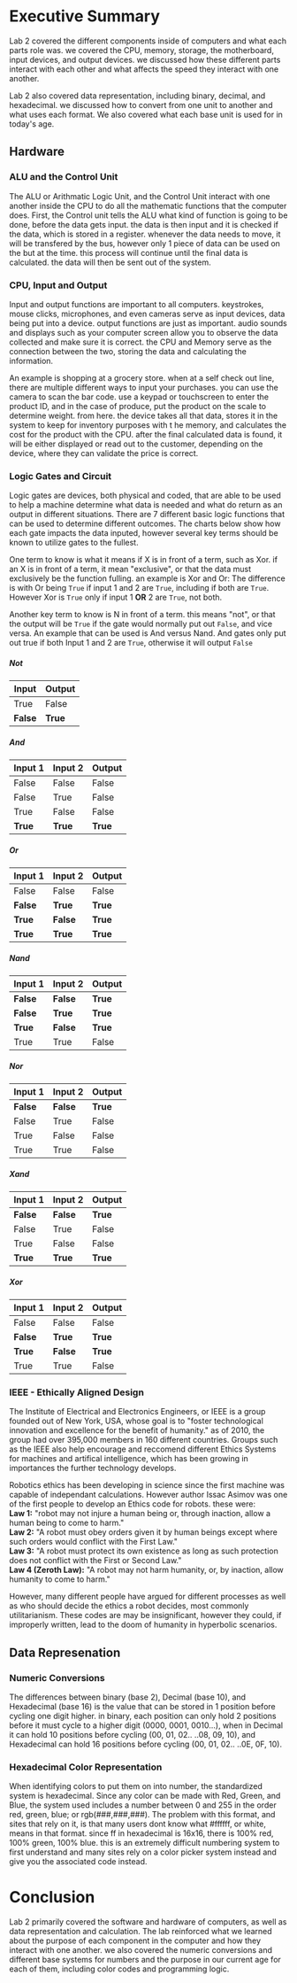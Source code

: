 # Executive Summary
Lab 2 covered the different components inside of computers and what each parts role was. we covered the CPU, memory, storage, the motherboard, input devices, and output devices. we discussed how these different parts interact with each other and what affects the speed they interact with one another.<br/>

Lab 2 also covered data representation, including binary, decimal, and hexadecimal. we discussed how to convert from one unit to another and what uses each format. We also covered what each base unit is used for in today's age.
## Hardware
### ALU and the Control Unit
The ALU or Arithmatic Logic Unit, and the Control Unit interact with one another inside the CPU to do all the mathematic functions that the computer does. First, the Control unit tells the ALU what kind of function is going to be done, before the data gets input. the data is then input and it is checked if the data, which is stored in a register. whenever the data needs to move, it will be transfered by the bus, however only 1 piece of data can be used on the but at the time. this process will continue until the final data is calculated. the data will then be sent out of the system.
### CPU, Input and Output
Input and output functions are important to all computers. keystrokes, mouse clicks, microphones, and even cameras serve as input devices, data being put into a device. output functions are just as important. audio sounds and displays such as your computer screen allow you to observe the data collected and make sure it is correct. the CPU and Memory serve as the connection between the two, storing the data and calculating the information.<br/>

An example is shopping at a grocery store. when at a self check out line, there are multiple different ways to input your purchases. you can use the camera to scan the bar code. use a keypad or touchscreen to enter the product ID, and in the case of produce, put the product on the scale to determine weight. from here. the device takes all that data, stores it in the system to keep for inventory purposes with t he memory, and calculates the cost for the product with the CPU. after the final calculated data is found, it will be either displayed or read out to the customer, depending on the device, where they can validate the price is correct.
### Logic Gates and Circuit
Logic gates are devices, both physical and coded, that are able to be used to help a machine determine what data is needed and what do return as an output in different situations. There are 7 different basic logic functions that can be used to determine different outcomes. The charts below show how each gate impacts the data inputed, however several key terms should be known to utilize gates to the fullest.<br/>

One term to know is what it means if X is in front of a term, such as Xor. if an X is in front of a term, it mean "exclusive", or that the data must exclusively be the function fulling. an example is Xor and Or: The difference is with Or being `True` if input 1 and 2 are `True`, including if both are `True`. However Xor is `True` only if input 1 **OR** 2 are `True`, not both.<br/>

Another key term to know is N in front of a term. this means "not", or that the output will be `True` if the gate would normally put out `False`, and vice versa. An example that can be used is And versus Nand. And gates only put out true if both Input 1 and 2 are `True`, otherwise it will output `False`
##### Not

| Input | Output |
| ------ | ------ |
| True | False |
| **False** | **True** |
##### And

| Input 1 | Input 2 | Output |
| - | - | - |
| False | False | False |
| False | True | False |
| True | False | False |
| **True** | **True** | **True** |
##### Or

| Input 1 | Input 2 | Output |
| - | - | - |
| False | False |  False |
| **False** | **True** | **True** |
| **True** | **False** | **True** |
| **True** | **True** | **True** |
##### Nand

| Input 1 | Input 2 | Output |
| - | - | - |
| **False** | **False** |  **True** |
| **False** | **True** | **True** |
| **True** | **False** | **True** |
| True | True | False |
##### Nor

| Input 1 | Input 2 | Output |
| - | - | - |
| **False** | **False** |  **True** |
| False | True | False |
| True | False | False |
| True | True | False |
##### Xand

| Input 1 | Input 2 | Output |
| - | - | - |
| **False** | **False** |  **True** |
| False | True | False |
| True | False | False |
| **True** | **True** | **True** |
##### Xor

| Input 1 | Input 2 | Output |
| - | - | - |
| False | False | False |
| **False** | **True** | **True** |
| **True** | **False** | **True** |
| True | True | False |

### IEEE - Ethically Aligned Design
The Institute of Electrical and Electronics Engineers, or IEEE is a group founded out of New York, USA, whose goal is to "foster technological innovation and excellence for the benefit of humanity." as of 2010, the group had over 395,000 members in 160 different countries. Groups such as the IEEE also help encourage and reccomend different Ethics Systems for machines and artifical intelligence, which has been growing in importances the further technology develops.<br/>

Robotics ethics has been developing in science since the first machine was capable of independant calculations. However author Issac Asimov was one of the first people to develop an Ethics code for robots. these were:<br/>
**Law 1:** "robot may not injure a human being or, through inaction, allow a human being to come to harm."<br/>
**Law 2:** "A robot must obey orders given it by human beings except where such orders would conflict with the First Law."<br/>
**Law 3:** "A robot must protect its own existence as long as such protection does not conflict with the First or Second Law."<br/>
**Law 4 (Zeroth Law):** "A robot may not harm humanity, or, by inaction, allow humanity to come to harm."<br/>

However, many different people have argued for different processes as well as who should decide the ethics a robot decides, most commonly utilitarianism. These codes are may be insignificant, however they could, if improperly written, lead to the doom of humanity in hyperbolic scenarios. 
## Data Represenation
### Numeric Conversions
The differences between binary (base 2), Decimal (base 10), and Hexadecimal (base 16) is the value that can be stored in 1 position before cycling one digit higher. in binary, each position can only hold 2 positions before it must cycle to a higher digit (0000, 0001, 0010...), when in Decimal it can hold 10 positions before cycling (00, 01, 02.. ..08, 09, 10), and Hexadecimal can hold 16 positions before cycling (00, 01, 02.. ..0E, 0F, 10). 
### Hexadecimal Color Representation
When identifying colors to put them on into number, the standardized system is hexadecimal. Since any color can be made with Red, Green, and Blue, the system used includes a number between 0 and 255 in the order red, green, blue; or rgb(###,###,###). The problem with this format, and sites that rely on it, is that many users dont know what #ffffff, or white, means in that format. since ff in hexadecimal is 16x16, there is 100% red, 100% green, 100% blue. this is an extremely difficult numbering system to first understand and many sites rely on a color picker system instead and give you the associated code instead.
# Conclusion
Lab 2 primarily covered the software and hardware of computers, as well as data representation and calculation. The lab reinforced what we learned about the purpose of each component in the computer and how they interact with one another. we also covered the numeric conversions and different base systems for numbers and the purpose in our current age for each of them, including color codes and programming logic.
